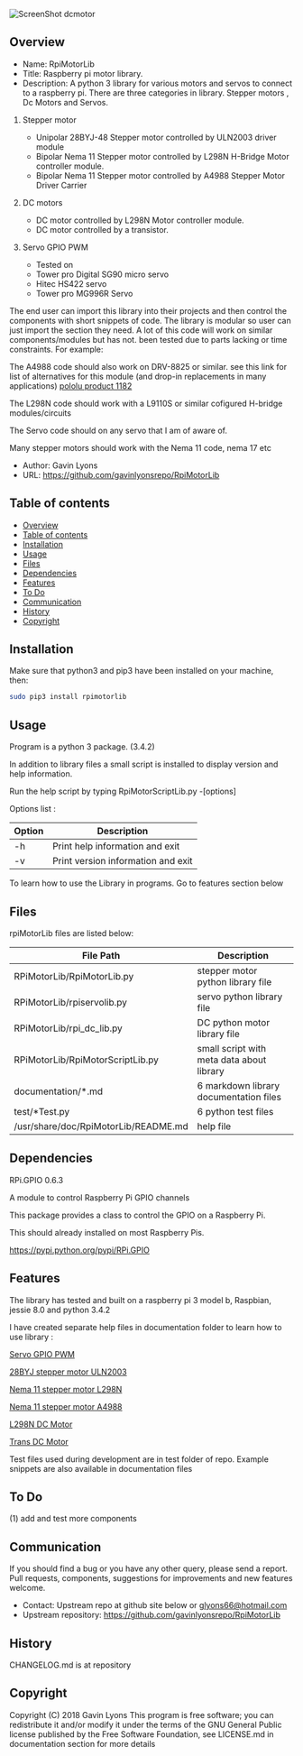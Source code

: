 ![ScreenShot dcmotor](https://github.com/gavinlyonsrepo/RpiMotorLib/blob/master/screenshot/RF310T11400.jpg)

Overview
--------------------------------------------
* Name: RpiMotorLib
* Title: Raspberry pi motor library. 
* Description: A python 3 library for various motors and servos 
to connect to a raspberry pi.
There are three categories in library.
Stepper motors , Dc Motors and Servos.

1. Stepper motor
    * Unipolar 28BYJ-48 Stepper motor controlled by ULN2003 driver module
    * Bipolar Nema 11 Stepper motor controlled by L298N H-Bridge Motor controller module.
    * Bipolar Nema 11 Stepper motor controlled by A4988 Stepper Motor Driver Carrier 
    
2. DC motors
    * DC motor controlled by L298N Motor controller module.
    * DC motor controlled by a transistor.

3. Servo GPIO PWM
    * Tested on
    * Tower pro Digital SG90 micro servo 
    * Hitec HS422 servo
    * Tower pro MG996R Servo

The end user can import this library into their projects 
and then control the components with short snippets of code.
The library is modular so user can just import the section they need.
A lot of this code will work on similar components/modules but has not. 
been tested due to parts lacking or time constraints.
For example:

The A4988 code should also work on DRV-8825 or similar. 
see this link for list of alternatives for this module 
(and drop-in replacements in many applications) 
[pololu product 1182](https://www.pololu.com/product/1182)

The L298N code should work with a L9110S or similar cofigured H-bridge modules/circuits

The Servo code should on any servo that I am of aware of.

Many stepper motors should work with the Nema 11 code, nema 17 etc

* Author: Gavin Lyons
* URL: https://github.com/gavinlyonsrepo/RpiMotorLib

Table of contents
---------------------------

  * [Overview](#overview)
  * [Table of contents](#table-of-contents)
  * [Installation](#installation)
  * [Usage](#usage)
  * [Files](#files)
  * [Dependencies](#dependencies)
  * [Features](#features)
  * [To Do](#to-do)
  * [Communication](#communication)
  * [History](#history)
  * [Copyright](#copyright)

Installation
-----------------------------------------------

Make sure that python3 and pip3 have been installed on your machine, then: 

```sh
sudo pip3 install rpimotorlib
```

Usage
-------------------------------------------
Program is a python 3 package. (3.4.2) 

In addition to library files a small script is installed
to display version and help information.

Run the help script by typing 
RpiMotorScriptLib.py -[options]

Options list :

| Option          | Description     |
| --------------- | --------------- |
| -h  | Print help information and exit |
| -v  | Print version information and exit |

To learn how to use the Library in programs.
Go to features section below

Files
-----------------------------------------
rpiMotorLib files are listed below:

| File Path | Description |
| ------ | ------ |
| RPiMotorLib/RpiMotorLib.py |  stepper motor python library file |
| RPiMotorLib/rpiservolib.py | servo python library  file |
| RPiMotorLib/rpi_dc_lib.py  |    DC python motor library  file |
| RPiMotorLib/RpiMotorScriptLib.py | small script with meta data about library |
| documentation/*.md | 6 markdown library documentation files |
| test/*Test.py | 6 python test files |
| /usr/share/doc/RpiMotorLib/README.md | help file |

Dependencies
-----------

RPi.GPIO 0.6.3

A module to control Raspberry Pi GPIO channels

This package provides a class to control the GPIO on a Raspberry Pi.

This should already installed on most Raspberry Pis.

https://pypi.python.org/pypi/RPi.GPIO

Features
----------------------
The library has tested and built on a raspberry pi 3 model b, Raspbian, jessie 8.0 and python 3.4.2

I have created separate help files in documentation folder to learn how to use library :

[Servo GPIO PWM](Documentation/Servo_GPIO.md)

[28BYJ stepper motor ULN2003 ](Documentation/28BYJ.md)

[Nema 11 stepper motor L298N ](Documentation/Nema11L298N.md)

[Nema 11 stepper motor A4988 ](Documentation/Nema11A4988.md)

[L298N DC Motor](Documentation/L298N_DC.md)

[Trans DC Motor](Documentation/Transistor_DC.md)
    
Test files used during development are in test folder of repo.
Example snippets are also available in documentation files


To Do
-----------------------

(1) add and test more components


Communication
-----------------------
If you should find a bug or you have any other query, 
please send a report.
Pull requests, components, suggestions for improvements
and new features welcome.
* Contact: Upstream repo at github site below or glyons66@hotmail.com
* Upstream repository: https://github.com/gavinlyonsrepo/RpiMotorLib


History
------------------
CHANGELOG.md is at repository

Copyright
-------------
Copyright (C) 2018 Gavin Lyons 
This program is free software; you can redistribute it and/or modify
it under the terms of the GNU General Public license published by
the Free Software Foundation, see LICENSE.md in documentation section 
for more details

